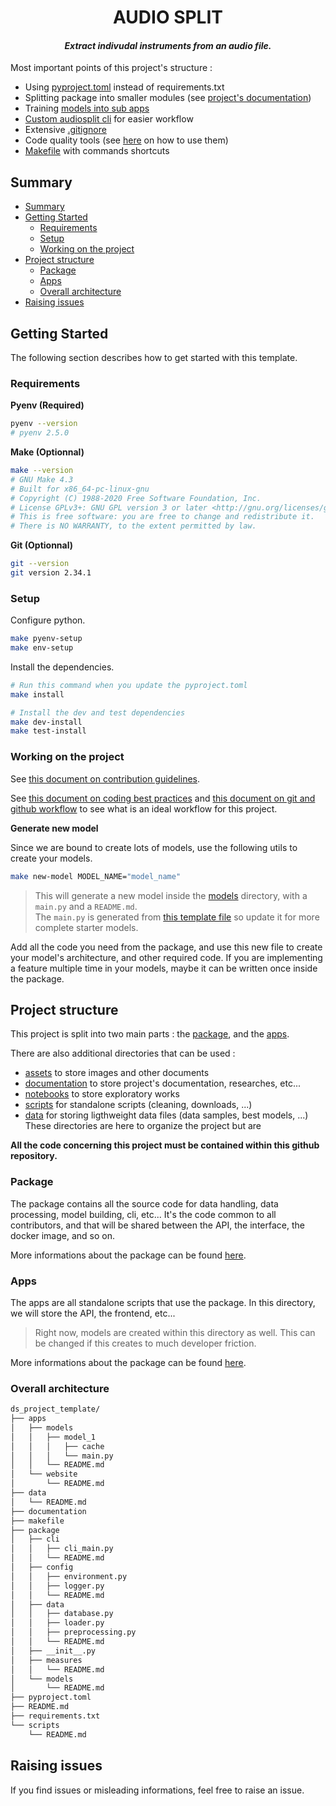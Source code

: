 <h1 align="center">AUDIO SPLIT</h1>

_<h4 align="center">Extract indivudal instruments from an audio file.</h4>_

Most important points of this project's structure :
- Using [pyproject.toml](pyproject.toml) instead of requirements.txt
- Splitting package into smaller modules (see [project's documentation](/documentation/README.md))
- Training [models into sub apps](/apps/models/README.md)
- [Custom audiosplit cli](/audiosplit/cli/README.md) for easier workflow
- Extensive [.gitignore](.gitignore)
- Code quality tools (see [here](/documentation/best_practices.md#code-quality) on how to use them)
- [Makefile](Makefile) with commands shortcuts

## Summary

- [Summary](#summary)
- [Getting Started](#getting-started)
  - [Requirements](#requirements)
  - [Setup](#setup)
  - [Working on the project](#working-on-the-project)
- [Project structure](#project-structure)
  - [Package](#package)
  - [Apps](#apps)
  - [Overall architecture](#overall-architecture)
- [Raising issues](#raising-issues)

## Getting Started

The following section describes how to get started with this template.

### Requirements

**Pyenv (Required)**

```bash
pyenv --version
# pyenv 2.5.0
```

**Make (Optionnal)**

```bash
make --version
# GNU Make 4.3
# Built for x86_64-pc-linux-gnu
# Copyright (C) 1988-2020 Free Software Foundation, Inc.
# License GPLv3+: GNU GPL version 3 or later <http://gnu.org/licenses/gpl.html>
# This is free software: you are free to change and redistribute it.
# There is NO WARRANTY, to the extent permitted by law.
```

**Git (Optionnal)**

```bash
git --version
git version 2.34.1
```

### Setup

Configure python.

```bash
make pyenv-setup
make env-setup
```

Install the dependencies.

```bash
# Run this command when you update the pyproject.toml
make install

# Install the dev and test dependencies
make dev-install
make test-install
```

### Working on the project

See [this document on contribution guidelines](/CONTRIBUTING).

See [this document on coding best practices](/documentation/best_practices.md) and [this document on git and github workflow](/documentation/git_github_workflow.md) to see what is an ideal workflow for this project.

**Generate new model**

Since we are bound to create lots of models, use the following utils to create your models.

```bash
make new-model MODEL_NAME="model_name"
```

> This will generate a new model inside the [models](/apps/models/) directory, with a `main.py` and a `README.md`.  
> The `main.py` is generated from [this template file](/assets/templates/model_template.py) so update it for more complete starter models.

Add all the code you need from the package, and use this new file to create your model's architecture, and other required code. If you are implementing a feature multiple time in your models, maybe it can be written once inside the package.

## Project structure

This project is split into two main parts : the [package](#package), and the [apps](#apps).

There are also additional directories that can be used :
- [assets](assets/README.md) to store images and other documents
- [documentation](documentation/README.md) to store project's documentation, researches, etc...
- [notebooks](notebooks/README.md) to store exploratory works
- [scripts](scripts/README.md) for standalone scripts (cleaning, downloads, ...)
- [data](data/README.md) for storing ligthweight data files (data samples, best models, ...)
These directories are here to organize the project but are 

**All the code concerning this project must be contained within this github repository.**

### Package

The package contains all the source code for data handling, data processing, model building, cli, etc... It's the code common to all contributors, and that will be shared between the API, the interface, the docker image, and so on.

More informations about the package can be found [here](audiosplit/README.md).

### Apps

The apps are all standalone scripts that use the package. In this directory, we will store the API, the frontend, etc...

> Right now, models are created within this directory as well. This can be changed if this creates to much developer friction.

More informations about the package can be found [here](apps/README.md).

### Overall architecture

```bash
ds_project_template/
├── apps
│   ├── models
│   │   ├── model_1
│   │   │   ├── cache
│   │   │   └── main.py
│   │   └── README.md
│   └── website
│       └── README.md
├── data
│   └── README.md
├── documentation
├── makefile
├── package
│   ├── cli
│   │   ├── cli_main.py
│   │   └── README.md
│   ├── config
│   │   ├── environment.py
│   │   ├── logger.py
│   │   └── README.md
│   ├── data
│   │   ├── database.py
│   │   ├── loader.py
│   │   ├── preprocessing.py
│   │   └── README.md
│   ├── __init__.py
│   ├── measures
│   │   └── README.md
│   └── models
│       └── README.md
├── pyproject.toml
├── README.md
├── requirements.txt
└── scripts
    └── README.md
```

## Raising issues

If you find issues or misleading informations, feel free to raise an issue.
